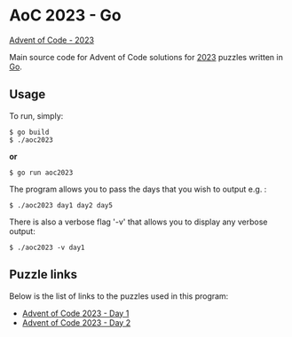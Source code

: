 # AoC 2023 - Go

[Advent of Code - 2023](https://adventofcode.com/2023)

Main source code for Advent of Code solutions for [2023](https://adventofcode.com/2023) puzzles written in [Go](https://golang.org/).

## Usage
To run, simply:
```
$ go build
$ ./aoc2023
```
**or**

```
$ go run aoc2023
```

The program allows you to pass the days that you wish to output e.g. :
```
$ ./aoc2023 day1 day2 day5
```

There is also a verbose flag '-v' that allows you to display any verbose output:
```
$ ./aoc2023 -v day1
```

## Puzzle links

Below is the list of links to the puzzles used in this program:
* [Advent of Code 2023 - Day 1](https://adventofcode.com/2023/day/1)
* [Advent of Code 2023 - Day 2](https://adventofcode.com/2023/day/2)